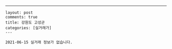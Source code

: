 ---
    layout: post
    comments: true
    title: 강원도 고성군
    categories: [실거래가]
    ---

    2021-06-15 실거래 정보가 없습니다.

    